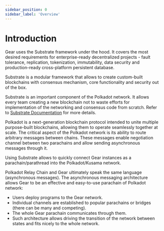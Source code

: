 ```yaml
---
sidebar_position: 0
sidebar_label: 'Оverview'
---
```


# Introduction

Gear uses the Substrate framework under the hood. It covers the most desired requirements for enterprise-ready decentralized projects - fault tolerance, replication, tokenization, immutability, data security and production-ready cross-platform persistent database.

Substrate is a modular framework that allows to create custom-built blockchains with consensus mechanism, core functionality and security out of the box.

Substrate is an important component of the Polkadot network. It allows every team creating a new blockchain not to waste efforts for implementation of the networking and consensus code from scratch.
Refer to [Substrate Documentation](https://substrate.dev/docs/en/) for more details.

Polkadot is a next-generation blockchain protocol intended to unite multiple purpose-built blockchains, allowing them to operate seamlessly together at scale. The critical aspect of the Polkadot network is its ability to route arbitrary messages between chains. These messages enable negotiation channel between two parachains and allow sending asynchronous messages through it.

Using Substrate allows to quickly connect Gear instances as a parachain/parathread into the Polkadot/Kusama network.

Polkadot Relay Chain and Gear ultimately speak the same language (asynchronous messages). The asynchronous messaging architecture allows Gear to be an effective and easy-to-use parachain of Polkadot network:

 - Users deploy programs to the Gear network.
 - Individual channels are established to popular parachains or bridges (there can be many and competing).
 - The whole Gear parachain communicates through them.
 - Such architecture allows driving the transition of the network between states and fits nicely to the whole network.
